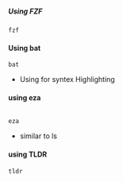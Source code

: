 ##### Using FZF 
```
fzf 
```

#### Using bat 

```
bat
```
- Using for syntex Highlighting 


#### using eza

```

eza 

```
- similar to ls 

#### using TLDR
```
tldr

```